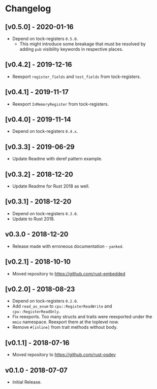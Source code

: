 # Changelog

## [v0.5.0] - 2020-01-16

- Depend on tock-registers `0.5.0`.
    - This might introduce some breakage that must be resolved by adding `pub` visibility keywords
      in respective places.

## [v0.4.2] - 2019-12-16

- Reexport `register_fields` and `test_fields` from tock-registers.

## [v0.4.1] - 2019-11-17

- Reexport `InMemoryRegister` from tock-registers.

## [v0.4.0] - 2019-11-14

- Depend on tock-registers `0.4.x`.

## [v0.3.3] - 2019-06-29

- Update Readme with deref pattern example.

## [v0.3.2] - 2018-12-20

- Update Readme for Rust 2018 as well.

## [v0.3.1] - 2018-12-20

- Depend on tock-registers `0.3.0`.
- Update to Rust 2018.

## v0.3.0 - 2018-12-20

- Release made with erroneous documentation - `yanked`.

## [v0.2.1] - 2018-10-10

- Moved repository to https://github.com/rust-embedded

## [v0.2.0] - 2018-08-23

- Depend on tock-registers `0.2.0`.
- Add `read_as_enum` to `cpu::RegisterReadWrite` and `cpu::RegisterReadOnly`.
- Fix reexports. Too many structs and traits were reexported under the `mmio` namespace. Reexport
  them at the toplevel now.
- Remove `#[inline]` from trait methods without body.

## [v0.1.1] - 2018-07-16

- Moved repository to https://github.com/rust-osdev

## v0.1.0 - 2018-07-07

- Initial Release.
